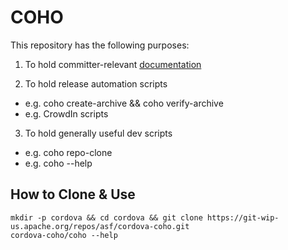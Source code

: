 # COHO

This repository has the following purposes:

1. To hold committer-relevant [documentation](docs/index.md)

2. To hold release automation scripts
  - e.g. coho create-archive && coho verify-archive
  - e.g. CrowdIn scripts

3. To hold generally useful dev scripts
  - e.g. coho repo-clone
  - e.g. coho --help

## How to Clone & Use

    mkdir -p cordova && cd cordova && git clone https://git-wip-us.apache.org/repos/asf/cordova-coho.git
    cordova-coho/coho --help

